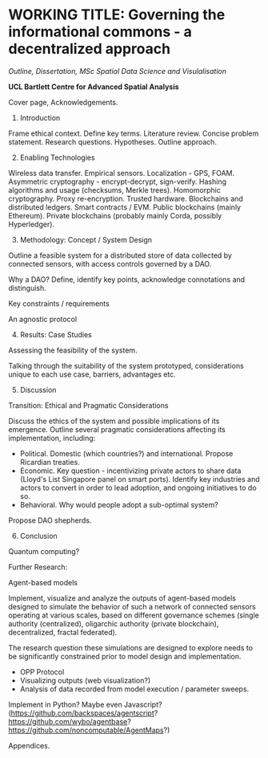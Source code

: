 # WORKING TITLE: Governing the informational commons - a decentralized approach

*Outline, Dissertation, MSc Spatial Data Science and Visulalisation*

**UCL Bartlett Centre for Advanced Spatial Analysis**

Cover page, Acknowledgements.

1. Introduction

Frame ethical context. Define key terms. Literature review. Concise problem statement. Research questions. Hypotheses. Outline approach.

2. Enabling Technologies

Wireless data transfer. Empirical sensors. Localization - GPS, FOAM. Asymmetric cryptography - encrypt-decrypt, sign-verify. Hashing algorithms and usage (checksums, Merkle trees). Homomorphic cryptography. Proxy re-encryption. Trusted hardware. Blockchains and distributed ledgers. Smart contracts / EVM. Public blockchains (mainly Ethereum). Private blockchains (probably mainly Corda, possibly Hyperledger).

3. Methodology: Concept / System Design

Outline a feasible system for a distributed store of data collected by connected sensors, with access controls governed by a DAO.

Why a DAO? Define, identify key points, acknowledge connotations and distinguish.

Key constraints / requirements

An agnostic protocol

4. Results: Case Studies

Assessing the feasibility of the system.

Talking through the suitability of the system prototyped, considerations unique to each use case, barriers, advantages etc.


5. Discussion

Transition: Ethical and Pragmatic Considerations

Discuss the ethics of the system and possible implications of its emergence. Outline several pragmatic considerations affecting its implementation, including:

- Political. Domestic (which countries?) and international. Propose Ricardian treaties.
- Economic. Key question - incentivizing private actors to share data (Lloyd's List Singapore panel on smart ports). Identify key industries and actors to convert in order to lead adoption, and ongoing initiatives to do so.
- Behavioral. Why would people adopt a sub-optimal system?

Propose DAO shepherds.

6. Conclusion

Quantum computing?

Further Research:

Agent-based models

Implement, visualize and analyze the outputs of agent-based models designed to simulate the behavior of such a network of connected sensors operating at various scales, based on different governance schemes (single authority (centralized), oligarchic authority (private blockchain), decentralized, fractal federated).

The research question these simulations are designed to explore needs to be significantly constrained prior to model design and implementation.

- OPP Protocol
- Visualizing outputs (web visualization?)
- Analysis of data recorded from model execution / parameter sweeps.

Implement in Python? Maybe even Javascript? (https://github.com/backspaces/agentscript? https://github.com/wybo/agentbase? https://github.com/noncomputable/AgentMaps?)


Appendices.
